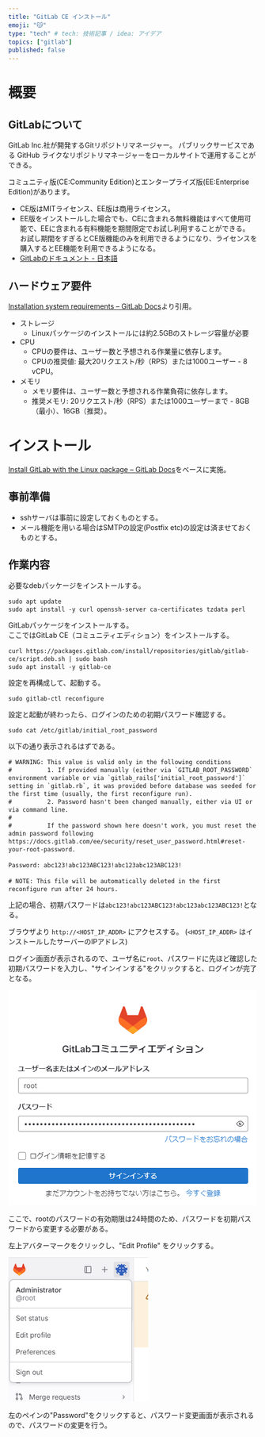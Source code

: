 ```yaml
---
title: "GitLab CE インストール"
emoji: "😽"
type: "tech" # tech: 技術記事 / idea: アイデア
topics: ["gitlab"]
published: false
---
```



# 概要

## GitLabについて

GitLab Inc.社が開発するGitリポジトリマネージャー。
パブリックサービスである GitHub ライクなリポジトリマネージャーをローカルサイトで運用することができる。

コミュニティ版(CE:Community Edition)とエンタープライズ版(EE:Enterprise Edition)があります。

* CE版はMITライセンス、EE版は商用ライセンス。
* EE版をインストールした場合でも、CEに含まれる無料機能はすべて使用可能で、EEに含まれる有料機能を期間限定でお試し利用することができる。  
  お試し期間をすぎるとCE版機能のみを利用できるようになり、ライセンスを購入するとEE機能を利用できるようになる。
* [GitLabのドキュメント - 日本語](https://gitlab-docs.creationline.com/ee/index.html)

## ハードウェア要件

[Installation system requirements – GitLab Docs](https://docs.gitlab.com/ee/install/requirements.html)より引用。

* ストレージ
  * Linuxパッケージのインストールには約2.5GBのストレージ容量が必要
* CPU
  * CPUの要件は、ユーザー数と予想される作業量に依存します。
  * CPUの推奨値: 最大20リクエスト/秒（RPS）または1000ユーザー - 8 vCPU。
* メモリ
  * メモリ要件は、ユーザー数と予想される作業負荷に依存します。
  * 推奨メモリ: 20リクエスト/秒（RPS）または1000ユーザーまで - 8GB（最小）、16GB（推奨）。


# インストール

[Install GitLab with the Linux package – GitLab Docs](https://docs.gitlab.com/omnibus/installation/)をベースに実施。

## 事前準備

* sshサーバは事前に設定しておくものとする。
* メール機能を用いる場合はSMTPの設定(Postfix etc)の設定は済ませておくものとする。

## 作業内容

必要なdebパッケージをインストールする。

```bash:terminal
sudo apt update
sudo apt install -y curl openssh-server ca-certificates tzdata perl
```

GitLabパッケージをインストールする。  
ここではGitLab CE（コミュニティエディション）をインストールする。

```bash:terminal
curl https://packages.gitlab.com/install/repositories/gitlab/gitlab-ce/script.deb.sh | sudo bash
sudo apt install -y gitlab-ce
```

設定を再構成して、起動する。

```bash:terminal
sudo gitlab-ctl reconfigure
```

設定と起動が終わったら、ログインのための初期パスワード確認する。

```bash:terminal
sudo cat /etc/gitlab/initial_root_password
```

以下の通り表示されるはずである。

```
# WARNING: This value is valid only in the following conditions
#          1. If provided manually (either via `GITLAB_ROOT_PASSWORD` environment variable or via `gitlab_rails['initial_root_password']` setting in `gitlab.rb`, it was provided before database was seeded for the first time (usually, the first reconfigure run).
#          2. Password hasn't been changed manually, either via UI or via command line.
#
#          If the password shown here doesn't work, you must reset the admin password following https://docs.gitlab.com/ee/security/reset_user_password.html#reset-your-root-password.

Password: abc123!abc123ABC123!abc123abc123ABC123!

# NOTE: This file will be automatically deleted in the first reconfigure run after 24 hours.
```

上記の場合、初期パスワードは`abc123!abc123ABC123!abc123abc123ABC123!`となる。

ブラウザより `http://<HOST_IP_ADDR>` にアクセスする。
(`<HOST_IP_ADDR>` はインストールしたサーバーのIPアドレス)

ログイン画面が表示されるので、ユーザ名に`root`、パスワードに先ほど確認した初期パスワードを入力し、"サインインする"をクリックすると、ログインが完了となる。

![ログイン画面](../images/98e421ccc894a9/install_01.png)

ここで、rootのパスワードの有効期限は24時間のため、パスワードを初期パスワードから変更する必要がある。  

左上アバターマークをクリックし、"Edit Profile" をクリックする。

![Edit Profile](../images/98e421ccc894a9/install_02.png)

左のペインの"Password"をクリックすると、パスワード変更画面が表示されるので、パスワードの変更を行う。

